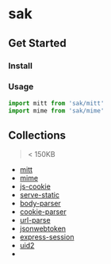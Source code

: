 # sak

## Get Started

### Install

### Usage

```js
import mitt from 'sak/mitt'
import mime from 'sak/mime'


```


## Collections

> < 150KB

- [mitt](https://www.npmjs.com/package/mitt)
- [mime](https://www.npmjs.com/package/mime)
- [js-cookie](https://www.npmjs.com/package/js-cookie)
- [serve-static](https://www.npmjs.com/package/serve-static)
- [body-parser](https://www.npmjs.com/package/body-parser)
- [cookie-parser](https://www.npmjs.com/package/cookie-parser)
- [url-parse](https://www.npmjs.com/package/url-parse)
- [jsonwebtoken](https://www.npmjs.com/package/jsonwebtoken)
- [express-session](https://www.npmjs.com/package/express-session)
- [uid2](https://www.npmjs.com/package/uid2)
- 
